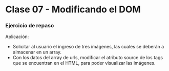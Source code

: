 # Clase 07 - Modificando el DOM

### Ejercicio de repaso
Aplicación:
- Solicitar al usuario el ingreso de tres imágenes, las cuales se deberán a almacenar en un array. 
- Con los datos del array de urls, modificar el atributo source de los tags <img> que se encuentran en el HTML, para poder visualizar las imágenes.
